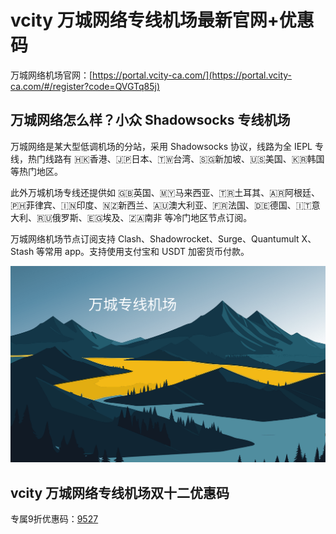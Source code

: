 # vcity 万城网络专线机场最新官网+优惠码

万城网络机场官网：[https://portal.vcity-ca.com/](https://portal.vcity-ca.com/#/register?code=QVGTq85j)

## 万城网络怎么样？小众 Shadowsocks 专线机场

万城网络是某大型低调机场的分站，采用 Shadowsocks 协议，线路为全 IEPL 专线，热门线路有 🇭🇰香港、🇯🇵日本、🇹🇼台湾、🇸🇬新加坡、🇺🇸美国、🇰🇷韩国 等热门地区。

此外万城机场专线还提供如 🇬🇧英国、🇲🇾马来西亚、🇹🇷土耳其、🇦🇷阿根廷、🇵🇭菲律宾、🇮🇳印度、🇳🇿新西兰、🇦🇺澳大利亚、🇫🇷法国、🇩🇪德国、🇮🇹意大利、🇷🇺俄罗斯、🇪🇬埃及、🇿🇦南非 等冷门地区节点订阅。

万城网络机场节点订阅支持 Clash、Shadowrocket、Surge、Quantumult X、Stash 等常用 app。支持使用支付宝和 USDT 加密货币付款。

[![万城专线机场](vcity_uxtt_20231101_143930.png)](https://xuv.cc/out/wanc)

## vcity 万城网络专线机场双十二优惠码

专属9折优惠码：[9527](https://xuv.cc/out/wanc) 
